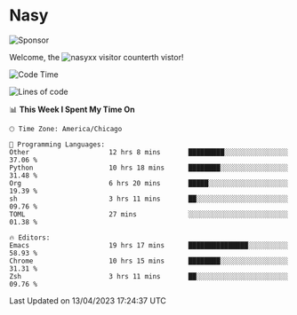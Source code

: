 # Nasy

<!--
<p align="center">
<img height="200" src="https://github-readme-stats.vercel.app/api?username=nasyxx&count_private=true&show_icons=true&theme=dracula&include_all_commits=true"/>
<img height="200" src="https://github-readme-stats.vercel.app/api/top-langs/?username=nasyxx&theme=dracula&hide=html,jupyter+notebook&count_private=true&show_icons=true"/>
</p>

  
----------------
-->

![Sponsor](https://img.shields.io/static/v1.svg?label=Sponsor&message=%E2%9D%A4&logo=GitHub&style=flat&color=pink)
 
Welcome, the ![nasyxx visitor counter](https://count.getloli.com/get/@nasyxx?theme=rule34)th vistor!
 
<!--START_SECTION:waka-->
![Code Time](http://img.shields.io/badge/Code%20Time-3%2C389%20hrs%2050%20mins-blue)

![Lines of code](https://img.shields.io/badge/From%20Hello%20World%20I%27ve%20Written-6.2%20million%20lines%20of%20code-blue)

📊 **This Week I Spent My Time On** 

```text
🕑︎ Time Zone: America/Chicago

💬 Programming Languages: 
Other                    12 hrs 8 mins       █████████░░░░░░░░░░░░░░░░   37.06 % 
Python                   10 hrs 18 mins      ████████░░░░░░░░░░░░░░░░░   31.48 % 
Org                      6 hrs 20 mins       █████░░░░░░░░░░░░░░░░░░░░   19.39 % 
sh                       3 hrs 11 mins       ██░░░░░░░░░░░░░░░░░░░░░░░   09.76 % 
TOML                     27 mins             ░░░░░░░░░░░░░░░░░░░░░░░░░   01.38 % 

🔥 Editors: 
Emacs                    19 hrs 17 mins      ███████████████░░░░░░░░░░   58.93 % 
Chrome                   10 hrs 15 mins      ████████░░░░░░░░░░░░░░░░░   31.31 % 
Zsh                      3 hrs 11 mins       ██░░░░░░░░░░░░░░░░░░░░░░░   09.76 % 
```


 Last Updated on 13/04/2023 17:24:37 UTC
<!--END_SECTION:waka-->

<!-- ![visitors](https://visitor-badge.laobi.icu/badge?page_id=nasyxx.nasyxx) -->
